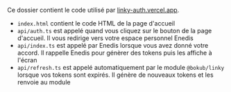 Ce dossier contient le code utilisé par [linky-auth.vercel.app](https://linky-auth.vercel.app).

-   `index.html` contient le code HTML de la page d'accueil
-   `api/auth.ts` est appelé quand vous cliquez sur le bouton de la page d'accueil. Il vous redirige vers votre espace personnel Enedis
-   `api/index.ts` est appelé par Enedis lorsque vous avez donné votre accord. Il rappelle Enedis pour génèrer des tokens puis les affiche à l'écran
-   `api/refresh.ts` est appelé automatiquement par le module `@bokub/linky` lorsque vos tokens sont expirés. Il génère de nouveaux tokens et les renvoie au module

